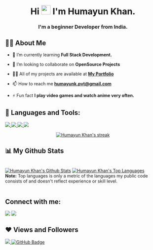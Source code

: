 <!-- <a href="#"><img width="100%" height="auto" src="https://i.imgur.com/iXuL1HG.png" height="175px"/></a> -->

<h1 align="center">Hi <img src="https://raw.githubusercontent.com/MartinHeinz/MartinHeinz/master/wave.gif" width="30px"> I'm Humayun Khan.</h1>
<h3 align="center">I'm a beginner Developer from India.</h3>


## 🙋‍♂️ About Me

- 🌱 I’m currently learning **Full Stack Development.**

- 👯 I’m looking to collaborate on **OpenSource Projects**

- 👨‍💻 All of my projects are available at **[My Portfolio](https://humayunk01.github.io/portfolio/)**

- 📫 How to reach me **humayunk.pvt@gmail.com**

- ⚡ Fun fact **I play video games and watch anime very often.**

## 🚀 Languages and Tools:

<p align="left"> 
    <a href="https://developer.mozilla.org/en-US/docs/Web/JavaScript" target="_blank"> <img src="https://img.icons8.com/color/48/000000/javascript.png"/> </a> 
    <a href="https://www.w3.org/html/" target="_blank"> <img src="https://img.icons8.com/color/48/000000/html-5.png"/> </a> 
    <a href="https://www.w3schools.com/css/" target="_blank"> <img src="https://img.icons8.com/color/48/000000/css3.png"/> </a>   
    <a href="https://git-scm.com/" target="_blank"> <img src="https://img.icons8.com/color/48/000000/git.png"/> </a> 
</p>

<p align="center">
    <a href="https://github.com/HumayunnK01/github-readme-streak-stats">
        <img title="🔥 Get streak stats for your profile at git.io/streak-stats" alt="Humayun Khan's streak" src="https://github-readme-streak-stats.herokuapp.com/?user=HumayunK01&theme=black-ice&hide_border=true&stroke=0000&background=060A0CD0"/>
    </a>
</p>

## 📊 My Github Stats

  <br/>
    <a href="https://github.com/HumayunK01/github-readme-stats"><img alt="Humayun Khan's Github Stats" src="https://github-readme-stats.vercel.app/api?username=HumayunK01&show_icons=true&count_private=true&theme=react&hide_border=true&bg_color=0D1117" /></a>
  <a href="https://github.com/HumayunK01/github-readme-stats"><img alt="Humayun Khan's Top Languages" src="https://github-readme-stats.vercel.app/api/top-langs/?username=HumayunK01&langs_count=8&count_private=true&layout=compact&theme=react&hide_border=true&bg_color=0D1117" /></a>
  <br/>
  <b>Note:</b> Top languages is only a metric of the languages my public code consists of and doesn't reflect experience or skill level.


<br/>
<br/>

## Connect with me:
<p align="left">
<a href = "https://twitter.com/_mulla_sohail](https://www.linkedin.com/in/humayun-k-b7943121b/"><img src="https://img.icons8.com/fluent/48/000000/linkedin.png"/></a>
<a href = "https://www.instagram.com/mulla_sohail_/](https://www.instagram.com/idkhumayun/"><img src="https://img.icons8.com/fluent/48/000000/instagram-new.png"/></a>
</p>

## ❤ Views and Followers
<a href="https://github.com/Meghna-DAS/github-profile-views-counter">
    <img src="https://komarev.com/ghpvc/?username=HumayunK01">
</a>
<a href="https://github.com/HumayunK01?tab=followers"><img src="https://img.shields.io/github/followers/SohailMulla?label=Followers&style=social" alt="GitHub Badge"></a>
